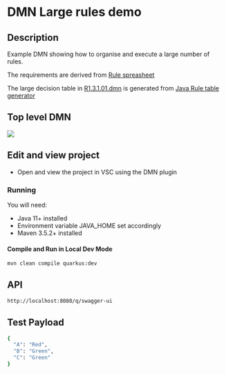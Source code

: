 #  DMN Large rules demo

## Description

Example DMN showing how to organise and execute a large number of rules.

The requirements are derived from [Rule spreasheet](docs/HierarchicalRules.xlsx)

The large decision table in [R1.3.1.01.dmn](D:/A_Consultancy/techsales/2023/BelfiusInsurance/LargeRulesetsDMN/src/main/resources/org/acme/belfius/rules/R1.3/R1.3.1/R1.3.1.01.dmn) is generated from [Java Rule table generator](src/main/java/XMLGenerator.java)

## Top level DMN

<p align="Left"><img src="docs/images/R131.png"></p>


## Edit and view project

* Open and view the project in VSC using the DMN plugin

### Running

You will need:

* Java 11+ installed
* Environment variable JAVA_HOME set accordingly
* Maven 3.5.2+ installed

#### Compile and Run in Local Dev Mode

```sh
mvn clean compile quarkus:dev
```

## API

```sh
http://localhost:8080/q/swagger-ui
```

## Test Payload

```sh
{
  "A": "Red",
  "B": "Green",
  "C": "Green"
}
```
